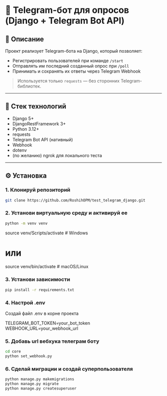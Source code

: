 # 🤖 Telegram-бот для опросов (Django + Telegram Bot API)

## 📌 Описание

Проект реализует Telegram-бота на Django, который позволяет:

- Регистрировать пользователей при команде `/start`
- Отправлять им последний созданный опрос при `/poll`
- Принимать и сохранять их ответы через Telegram Webhook

> Используется только `requests` — без сторонних Telegram-библиотек.

---

## 🧱 Стек технологий

- Django 5+
- DjangoRestFramework 3+
- Python 3.12+
- requests
- Telegram Bot API (нативный)
- Webhook
- dotenv
- (по желанию) ngrok для локального теста

---

## ⚙️ Установка

### 1. Клонируй репозиторий

```bash
git clone https://github.com/RoshihOPM/test_telegram_django.git
```

### 2. Установи виртуальную среду и активируй ее

```bash
python -m venv venv
```
source venv/Scripts/activate  # Windows
# или
source venv/bin/activate      # macOS/Linux


### 3. Установи зависимости

```bash
pip install -r requirements.txt
```

### 4. Настрой .env
Создай файл .env в корне проекта

TELEGRAM_BOT_TOKEN=your_bot_token
WEBHOOK_URL=your_webhook_url


### 5. Добавь url вебхука телеграм боту

```bash
cd core
python set_webhook.py
```


### 6. Сделай миграции и создай суперпользователя

```bash
python manage.py makemigrations
python manage.py migrate
python manage.py createsuperuser
```
